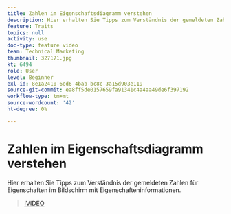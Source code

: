 ```yaml
---
title: Zahlen im Eigenschaftsdiagramm verstehen
description: Hier erhalten Sie Tipps zum Verständnis der gemeldeten Zahlen für Eigenschaften im Bildschirm mit Eigenschafteninformationen.
feature: Traits
topics: null
activity: use
doc-type: feature video
team: Technical Marketing
thumbnail: 327171.jpg
kt: 6494
role: User
level: Beginner
exl-id: 8e1a2410-6ed6-4bab-bc8c-3a15d903e119
source-git-commit: ea8ff5de0157659fa91341c4a4aa49de6f397192
workflow-type: tm+mt
source-wordcount: '42'
ht-degree: 0%

---
```


# Zahlen im Eigenschaftsdiagramm verstehen

Hier erhalten Sie Tipps zum Verständnis der gemeldeten Zahlen für Eigenschaften im Bildschirm mit Eigenschafteninformationen.

>[!VIDEO](https://video.tv.adobe.com/v/327171/?quality=12&learn=on)

